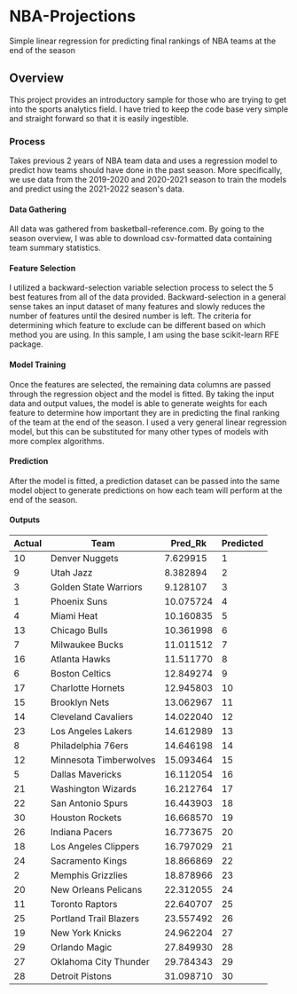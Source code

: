 # NBA-Projections
Simple linear regression for predicting final rankings of NBA teams at the end of the season

## Overview
This project provides an introductory sample for those who are trying to get into the sports analytics field.
I have tried to keep the code base very simple and straight forward so that it is easily ingestible.

### Process
Takes previous 2 years of NBA team data and uses a regression model to predict how teams should have done in the past season.
More specifically, we use data from the 2019-2020 and 2020-2021 season to train the models and predict using the 2021-2022 season's data.

#### Data Gathering
All data was gathered from basketball-reference.com. By going to the season overview, I was able to download csv-formatted data containing team summary statistics.

#### Feature Selection
I utilized a backward-selection variable selection process to select the 5 best features from all of the data provided.
Backward-selection in a general sense takes an input dataset of many features and slowly reduces the number of features until the desired number is left.
The criteria for determining which feature to exclude can be different based on which method you are using. In this sample, I am using the base scikit-learn RFE package.

#### Model Training
Once the features are selected, the remaining data columns are passed through the regression object and the model is fitted. By taking the input data and output values, the model is able to generate weights for each feature to determine how important they are in predicting the final ranking of the team at the end of the season. I used a very general linear regression model, but this can be substituted for many other types of models with more complex algorithms.

#### Prediction
After the model is fitted, a prediction dataset can be passed into the same model object to generate predictions on how each team will perform at the end of the season.

#### Outputs
Actual       |         Team  |  Pred_Rk | Predicted
--- | --- | --- | --- 
10 |         Denver Nuggets |  7.629915   |    1
9  |              Utah Jazz |  8.382894   |    2
3  |  Golden State Warriors |  9.128107   |    3
1  |           Phoenix Suns | 10.075724   |    4
4  |             Miami Heat | 10.160835   |    5
13 |          Chicago Bulls | 10.361998   |    6
7  |        Milwaukee Bucks | 11.011512   |    7
16 |          Atlanta Hawks | 11.511770   |    8
6  |         Boston Celtics | 12.849274   |    9
17 |      Charlotte Hornets | 12.945803   |   10
15 |          Brooklyn Nets | 13.062967   |   11
14 |    Cleveland Cavaliers | 14.022040   |   12
23 |     Los Angeles Lakers | 14.612989   |   13
8  |     Philadelphia 76ers | 14.646198   |   14
12 | Minnesota Timberwolves | 15.093464   |   15
5  |       Dallas Mavericks | 16.112054   |   16
21 |     Washington Wizards | 16.212764   |   17
22 |      San Antonio Spurs | 16.443903   |   18
30 |        Houston Rockets | 16.668570   |   19
26 |         Indiana Pacers | 16.773675   |   20
18 |   Los Angeles Clippers | 16.797029   |   21
24 |       Sacramento Kings | 18.866869   |   22
2  |      Memphis Grizzlies | 18.878966   |   23
20 |   New Orleans Pelicans | 22.312055   |   24
11 |        Toronto Raptors | 22.640707   |   25
25 | Portland Trail Blazers | 23.557492   |   26
19 |        New York Knicks | 24.962204   |   27
29 |          Orlando Magic | 27.849930   |   28
27 |  Oklahoma City Thunder | 29.784343   |   29
28 |        Detroit Pistons | 31.098710   |   30